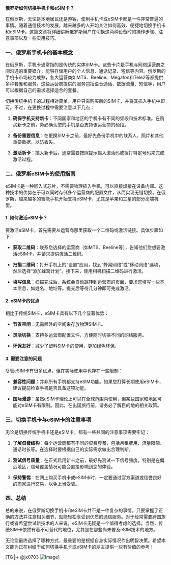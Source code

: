**俄罗斯如何切换手机卡和eSIM卡？**

在俄罗斯，无论是本地居民还是游客，使用手机卡或eSIM卡都是一件非常普遍的事情。随着通信技术的发展，越来越多的人开始关注如何高效、便捷地切换手机卡和eSIM卡。这篇文章将详细讲解俄罗斯用户在切换这两种设备时的操作步骤、注意事项以及一些实用技巧。

### 一、俄罗斯手机卡的基本概念

在俄罗斯，手机卡通常指的是传统的实体SIM卡。这些卡片是手机与网络运营商之间沟通的重要媒介，能够存储用户的个人信息、通话记录、短信等内容。俄罗斯的手机卡市场较为成熟，各大运营商如MTS、Beeline、Megafon和Tele2等都提供多种套餐和服务。这些运营商提供的服务包括语音通话、数据流量、短信等，用户可以根据自己的需求选择适合的套餐。

切换传统手机卡的过程相对简单。用户只需购买新的SIM卡，并将其插入手机中即可。不过，在更换过程中需要注意以下几点：

1. **确保手机支持新卡**：不同国家和地区的手机卡有不同的频段和技术标准。在购买新卡之前，务必确认您的手机是否支持该运营商的频段。
   
2. **备份重要信息**：在更换SIM卡之前，最好先备份手机中的联系人、照片和其他重要数据，以防丢失。

3. **激活新卡**：插入新卡后，通常需要按照提示输入激活码或拨打特定号码来完成激活过程。

### 二、俄罗斯eSIM卡的使用指南

eSIM卡是一种嵌入式芯片，不需要物理插入手机，可以直接焊接在设备内部。这种技术的优势在于可以同时存储多个运营商的配置文件，从而实现无缝切换。在俄罗斯，越来越多的智能手机开始支持eSIM卡，尤其是苹果和三星的部分高端机型。

#### 1. 如何激活eSIM卡？

要激活eSIM卡，首先需要从运营商那里获取一个二维码或激活链接。具体步骤如下：

- **获取二维码**：联系您选择的运营商（如MTS、Beeline等），告知他们您想要激活eSIM卡，并请求提供激活二维码。
  
- **扫描二维码**：打开手机上的“设置”应用，找到“蜂窝网络”或“移动网络”选项，然后选择“添加蜂窝计划”。接下来，使用相机扫描二维码进行激活。

- **填写信息**：扫描完成后，系统会自动跳转到运营商的页面，要求您填写一些基本信息，如姓名、地址等。提交后等待几分钟即可完成激活。

#### 2. eSIM卡的优点

相比于传统SIM卡，eSIM卡具有以下几个显著优势：

- **节省空间**：无需额外的空间来存放物理SIM卡。
  
- **灵活切换**：支持多运营商配置文件，方便随时切换不同的网络服务。
  
- **环保友好**：减少了塑料SIM卡的使用，更加绿色环保。

#### 3. 需要注意的问题

尽管eSIM卡有很多优点，但在实际使用中也存在一些限制：

- **兼容性问题**：并非所有手机都支持eSIM功能。如果您打算长期使用eSIM卡，建议提前检查手机是否具备这项功能。
  
- **国际漫游**：虽然eSIM卡理论上可以在全球范围内使用，但某些国家和地区可能对eSIM卡有限制。因此，在出国旅行前，请务必了解目的地的相关政策。

### 三、切换手机卡与eSIM卡的注意事项

无论是切换传统手机卡还是eSIM卡，都有一些共同的注意事项需要牢记：

1. **了解资费结构**：每个运营商都有不同的资费套餐，包括月租费用、流量限额、通话时长等。在选择时要根据自己的实际需求做出合理判断。

2. **测试信号质量**：在正式启用新卡之前，最好先测试一下信号强度。特别是在偏远地区，信号覆盖情况可能会直接影响到您的体验。

3. **保持警惕**：在网上购买手机卡或eSIM卡时，一定要通过官方渠道或信誉良好的商家进行交易，以免上当受骗。

### 四、总结

总的来说，在俄罗斯切换手机卡和eSIM卡并不是一件复杂的事情。只要掌握了正确的方法并注意相关细节，就能轻松享受到优质的通信服务。对于经常需要跨国旅行或者希望尝试新技术的人来说，eSIM卡无疑是一个值得考虑的选择。当然，传统SIM卡依然有着不可替代的地位，尤其是在那些尚未普及eSIM技术的地方。

无论您最终选择了哪种方式，最重要的是根据自身实际情况作出明智决策。希望本文能为正在纠结于如何切换手机卡或eSIM卡的朋友提供一些有价值的参考！

[TG💪+ @jx0703 ![Image](https://github.com/user-attachments/assets/dbca1d08-cadb-493c-b0ec-ad6f7a83f270)]